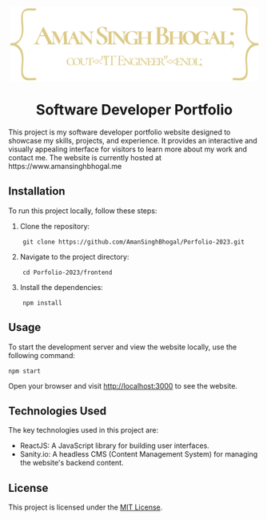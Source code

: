 <div align="center">
  <img align="center" src="frontend/src/assets/logo_new.png" alt="Error 404" height="150">
  <h1 align="center">Software Developer Portfolio</h1>
</div>
This project is my software developer portfolio website designed to showcase my skills, projects, and experience. It provides an interactive and visually appealing interface for visitors to learn more about my work and contact me. The website is currently hosted at https://www.amansinghbhogal.me

## Installation

To run this project locally, follow these steps:

1. Clone the repository:
```
    git clone https://github.com/AmanSinghBhogal/Porfolio-2023.git
```
2. Navigate to the project directory: 
```
    cd Porfolio-2023/frontend
```
3. Install the dependencies: 
```
    npm install
```

## Usage

To start the development server and view the website locally, use the following command:
```
npm start
```
Open your browser and visit [http://localhost:3000](http://localhost:3000) to see the website.

## Technologies Used

The key technologies used in this project are:

- ReactJS: A JavaScript library for building user interfaces.
- Sanity.io: A headless CMS (Content Management System) for managing the website's backend content.

## License

This project is licensed under the [MIT License](LICENSE).